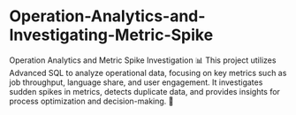# Operation-Analytics-and-Investigating-Metric-Spike
Operation Analytics and Metric Spike Investigation 📊 This project utilizes Advanced SQL to analyze operational data, focusing on key metrics such as job throughput, language share, and user engagement. It investigates sudden spikes in metrics, detects duplicate data, and provides insights for process optimization and decision-making. 🚀
